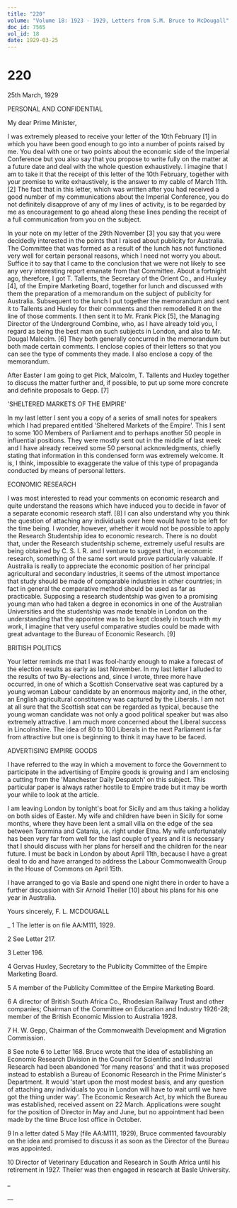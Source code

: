 ```yaml
---
title: "220"
volume: "Volume 18: 1923 - 1929, Letters from S.M. Bruce to McDougall"
doc_id: 7565
vol_id: 18
date: 1929-03-25
---
```


# 220

25th March, 1929

PERSONAL AND CONFIDENTIAL

My dear Prime Minister,

I was extremely pleased to receive your letter of the 10th February [1] in which you have been good enough to go into a number of points raised by me. You deal with one or two points about the economic side of the Imperial Conference but you also say that you propose to write fully on the matter at a future date and deal with the whole question exhaustively. I imagine that I am to take it that the receipt of this letter of the 10th February, together with your promise to write exhaustively, is the answer to my cable of March 11th. [2] The fact that in this letter, which was written after you had received a good number of my communications about the Imperial Conference, you do not definitely disapprove of any of my lines of activity, is to be regarded by me as encouragement to go ahead along these lines pending the receipt of a full communication from you on the subject.

In your note on my letter of the 29th November [3] you say that you were decidedly interested in the points that I raised about publicity for Australia. The Committee that was formed as a result of the lunch has not functioned very well for certain personal reasons, which I need not worry you about. Suffice it to say that I came to the conclusion that we were not likely to see any very interesting report emanate from that Committee. About a fortnight ago, therefore, I got T. Tallents, the Secretary of the Orient Co., and Huxley [4], of the Empire Marketing Board, together for lunch and discussed with them the preparation of a memorandum on the subject of publicity for Australia. Subsequent to the lunch I put together the memorandum and sent it to Tallents and Huxley for their comments and then remodelled it on the line of those comments. I then sent it to Mr. Frank Pick [5], the Managing Director of the Underground Combine, who, as I have already told you, I regard as being the best man on such subjects in London, and also to Mr. Dougal Malcolm. [6] They both generally concurred in the memorandum but both made certain comments. I enclose copies of their letters so that you can see the type of comments they made. I also enclose a copy of the memorandum.

After Easter I am going to get Pick, Malcolm, T. Tallents and Huxley together to discuss the matter further and, if possible, to put up some more concrete and definite proposals to Gepp. [7]

'SHELTERED MARKETS OF THE EMPIRE'

In my last letter I sent you a copy of a series of small notes for speakers which I had prepared entitled 'Sheltered Markets of the Empire'. This I sent to some 100 Members of Parliament and to perhaps another 50 people in influential positions. They were mostly sent out in the middle of last week and I have already received some 50 personal acknowledgments, chiefly stating that information in this condensed form was extremely welcome. It is, I think, impossible to exaggerate the value of this type of propaganda conducted by means of personal letters.

ECONOMIC RESEARCH

I was most interested to read your comments on economic research and quite understand the reasons which have induced you to decide in favor of a separate economic research staff. [8] I can also understand why you think the question of attaching any individuals over here would have to be left for the time being. I wonder, however, whether it would not be possible to apply the Research Studentship idea to economic research. There is no doubt that, under the Research studentship scheme, extremely useful results are being obtained by C. S. I. R. and I venture to suggest that, in economic research, something of the same sort would prove particularly valuable. If Australia is really to appreciate the economic position of her principal agricultural and secondary industries, it seems of the utmost importance that study should be made of comparable industries in other countries; in fact in general the comparative method should be used as far as practicable. Supposing a research studentship was given to a promising young man who had taken a degree in economics in one of the Australian Universities and the studentship was made tenable in London on the understanding that the appointee was to be kept closely in touch with my work, I imagine that very useful comparative studies could be made with great advantage to the Bureau of Economic Research. [9]

BRITISH POLITICS

Your letter reminds me that I was fool-hardy enough to make a forecast of the election results as early as last November. In my last letter I alluded to the results of two By-elections and, since I wrote, three more have occurred, in one of which a Scottish Conservative seat was captured by a young woman Labour candidate by an enormous majority and, in the other, an English agricultural constituency was captured by the Liberals. I am not at all sure that the Scottish seat can be regarded as typical, because the young woman candidate was not only a good political speaker but was also extremely attractive. I am much more concerned about the Liberal success in Lincolnshire. The idea of 80 to 100 Liberals in the next Parliament is far from attractive but one is beginning to think it may have to be faced.

ADVERTISING EMPIRE GOODS

I have referred to the way in which a movement to force the Government to participate in the advertising of Empire goods is growing and I am enclosing a cutting from the 'Manchester Daily Despatch' on this subject. This particular paper is always rather hostile to Empire trade but it may be worth your while to look at the article.

I am leaving London by tonight's boat for Sicily and am thus taking a holiday on both sides of Easter. My wife and children have been in Sicily for some months, where they have been lent a small villa on the edge of the sea between Taormina and Catania, i.e. right under Etna. My wife unfortunately has been very far from well for the last couple of years and it is necessary that I should discuss with her plans for herself and the children for the near future. I must be back in London by about April 11th, because I have a great deal to do and have arranged to address the Labour Commonwealth Group in the House of Commons on April 15th.

I have arranged to go via Basle and spend one night there in order to have a further discussion with Sir Arnold Theiler [10] about his plans for his one year in Australia.

Yours sincerely, F. L. MCDOUGALL 

_ 1 The letter is on file AA:M111, 1929.

2 See Letter 217.

3 Letter 196.

4 Gervas Huxley, Secretary to the Publicity Committee of the Empire Marketing Board.

5 A member of the Publicity Committee of the Empire Marketing Board.

6 A director of British South Africa Co., Rhodesian Railway Trust and other companies; Chairman of the Committee on Education and Industry 1926-28; member of the British Economic Mission to Australia 1928.

7 H. W. Gepp, Chairman of the Commonwealth Development and Migration Commission.

8 See note 6 to Letter 168. Bruce wrote that the idea of establishing an Economic Research Division in the Council for Scientific and Industrial Research had been abandoned 'for many reasons' and that it was proposed instead to establish a Bureau of Economic Research in the Prime Minister's Department. It would 'start upon the most modest basis, and any question of attaching any individuals to you in London will have to wait until we have got the thing under way'. The Economic Research Act, by which the Bureau was established, received assent on 22 March. Applications were sought for the position of Director in May and June, but no appointment had been made by the time Bruce lost office in October.

9 In a letter dated 5 May (file AA:M111, 1929), Bruce commented favourably on the idea and promised to discuss it as soon as the Director of the Bureau was appointed.

10 Director of Veterinary Education and Research in South Africa until his retirement in 1927. Theiler was then engaged in research at Basle University.

_

__
